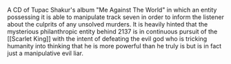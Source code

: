 A CD of Tupac Shakur's album "Me Against The World" in which an entity possessing it is able to manipulate track seven in order to inform the listener about the culprits of any unsolved murders. It is heavily hinted that the mysterious philanthropic entity behind 2137 is in continuous pursuit of the [[Scarlet King]] with the intent of defeating the evil god who is tricking humanity into thinking that he is more powerful than he truly is but is in fact just a manipulative evil liar.